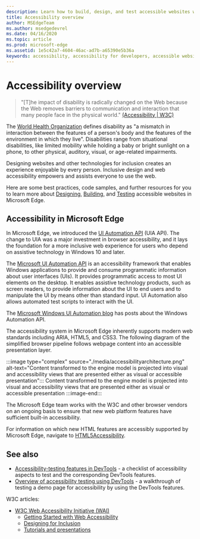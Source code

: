 ```yaml
---
description: Learn how to build, design, and test accessible websites within Microsoft Edge.
title: Accessibility overview
author: MSEdgeTeam
ms.author: msedgedevrel
ms.date: 04/16/2020
ms.topic: article
ms.prod: microsoft-edge
ms.assetid: 1e5c42a7-4604-46ac-ad7b-a65390e5b36a
keywords: accessibility, accessibility for developers, accessible websites, edge, web development, ARIA, developer, UIA, UI Automation
---
```

# Accessibility overview

> "\[T\]he impact of disability is radically changed on the Web because the Web removes barriers to communication and interaction that many people face in the physical world." [(Accessibility | W3C)][W3CAccessibility]

The [World Health Organization][WHODisabilities] defines disability as "a mismatch in interaction between the features of a person's body and the features of the environment in which they live".  Disabilities range from situational disabilities, like limited mobility while holding a baby or bright sunlight on a phone, to other physical, auditory, visual, or age-related impairments.

Designing websites and other technologies for inclusion creates an experience enjoyable by every person.  Inclusive design and web accessibility empowers and assists everyone to use the web.

Here are some best practices, code samples, and further resources for you to learn more about [Designing][AccessibilityDesign], [Building][AccessibilityBuild], and [Testing][AccessibilityTest] accessible websites in Microsoft Edge.


<!-- ====================================================================== -->
## Accessibility in Microsoft Edge

In Microsoft Edge, we introduced the [UI Automation API][WindowsWin32AutoEntryui] (UIA API).  The change to UIA was a major investment in browser accessibility, and it lays the foundation for a more inclusive web experience for users who depend on assistive technology in Windows 10 and later.

The [Microsoft UI Automation API][WindowsWin32AutoEntryui] is an accessibility framework that enables Windows applications to provide and consume programmatic information about user interfaces (UIs).  It provides programmatic access to most UI elements on the desktop.  It enables assistive technology products, such as screen readers, to provide information about the UI to end users and to manipulate the UI by means other than standard input.  UI Automation also allows automated test scripts to interact with the UI.

The [Microsoft Windows UI Automation blog][ArchiveBlogsWinuiautomation] has posts about the Windows Automation API.

The accessibility system in Microsoft Edge inherently supports modern web standards including ARIA, HTML5, and CSS3.  The following diagram of the simplified browser pipeline follows webpage content into an accessible presentation layer.

:::image type="complex" source="./media/accessibilityarchitecture.png" alt-text="Content transformed to the engine model is projected into visual and accessibility views that are presented either as visual or accessible presentation":::
   Content transformed to the engine model is projected into visual and accessibility views that are presented either as visual or accessible presentation
:::image-end:::

The Microsoft Edge team works with the W3C and other browser vendors on an ongoing basis to ensure that new web platform features have sufficient built-in accessibility.

For information on which new HTML features are accessibly supported by Microsoft Edge, navigate to [HTML5Accessibility][HTML5Accessibility].


<!-- ====================================================================== -->
## See also

*  [Accessibility-testing features in DevTools](../devtools-guide-chromium/accessibility/reference.md) - a checklist of accessibility aspects to test and the corresponding DevTools features.
*  [Overview of accessibility testing using DevTools](../devtools-guide-chromium/accessibility/accessibility-testing-in-devtools.md) - a walkthrough of testing a demo page for accessibility by using the DevTools features.

W3C articles:
*  [W3C Web Accessibility Initiative (WAI)][W3CWaiHome]
   *  [Getting Started with Web Accessibility][W3CWaiGettingstartedOverview]
   *  [Designing for Inclusion][W3CWaiFundamentals]
   *  [Tutorials and presentations][W3CWaiTeachAdvocate]


<!-- ====================================================================== -->
<!-- links -->
[AccessibilityBuild]: ./build/index.md "Building accessible websites | Microsoft Doc"
[AccessibilityDesign]: ./design.md "Designing accessible websites | Microsoft Doc"
[AccessibilityTest]: ./test.md "Accessibility testing | Microsoft Docs"
<!-- external links -->
[WindowsWin32AutoEntryui]: /windows/win32/winauto/entry-uiauto-win32 "UI automation | Microsoft Doc"

[ArchiveBlogsWinuiautomation]: /archive/blogs/winuiautomation/ "Microsoft Windows UI Automation blog | Microsoft Doc"

[HTML5Accessibility]: https://html5accessibility.com "HTML5 Accessibility"

[W3CAccessibility]: https://w3.org/standards/webdesign/accessibility "Accessibility | W3C"
[W3CWaiFundamentals]: https://w3.org/wai/fundamentals/accessibility-intro "Introduction to Web Accessibility | Web Accessibility Initiative (WAI) | W3C"
[W3CWaiGettingstartedOverview]: https://w3.org/wai/gettingstarted/Overview "Getting Started: Making a Web Site Accessible | Web Accessibility Initiative (WAI) | W3C"
[W3CWaiHome]: https://w3.org/wai "Web Accessibility Initiative (WAI) | W3C"
[W3CWaiTeachAdvocate]: https://w3.org/wai/teach-advocate "Teach and Advocate Overview | Web Accessibility Initiative (WAI) | W3C"

[WHODisabilities]: https://who.int/topics/disabilities "Disabilities | WHO"  